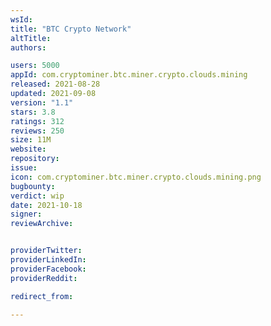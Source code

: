 ```yaml
---
wsId: 
title: "BTC Crypto Network"
altTitle: 
authors:

users: 5000
appId: com.cryptominer.btc.miner.crypto.clouds.mining
released: 2021-08-28
updated: 2021-09-08
version: "1.1"
stars: 3.8
ratings: 312
reviews: 250
size: 11M
website: 
repository: 
issue: 
icon: com.cryptominer.btc.miner.crypto.clouds.mining.png
bugbounty: 
verdict: wip
date: 2021-10-18
signer: 
reviewArchive:


providerTwitter: 
providerLinkedIn: 
providerFacebook: 
providerReddit: 

redirect_from:

---
```



